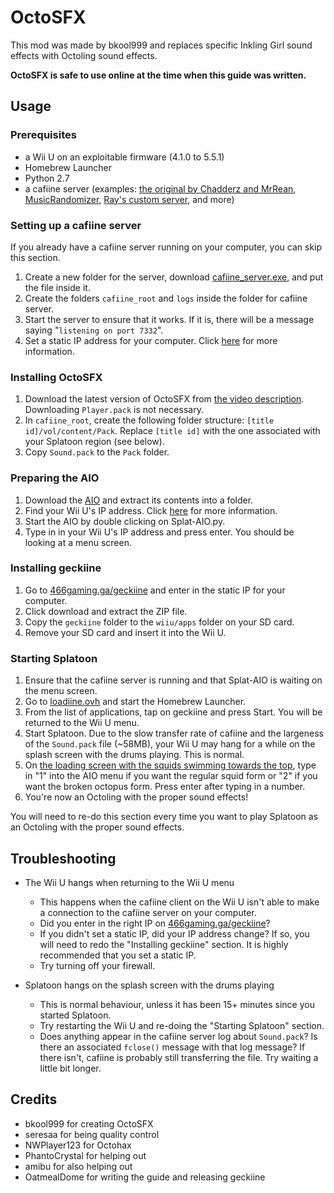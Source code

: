 # OctoSFX

This mod was made by bkool999 and replaces specific Inkling Girl sound effects with Octoling sound effects. 

**OctoSFX is safe to use online at the time when this guide was written.**

## Usage

### Prerequisites

* a Wii U on an exploitable firmware (4.1.0 to 5.5.1)
* Homebrew Launcher 
* Python 2.7
* a cafiine server (examples: [the original by Chadderz and MrRean](https://github.com/MrRean/Cafiine-410-551/blob/master/server/cafiine_server.exe), [MusicRandomizer](https://github.com/OatmealDome/SplatoonUtilities/blob/master/MusicRandomizer/README.md), [Ray's custom server](https://github.com/Syroot/CafiineServer), and more)

### Setting up a cafiine server

If you already have a cafiine server running on your computer, you can skip this section.

1. Create a new folder for the server, download [cafiine_server.exe](https://github.com/MrRean/Cafiine-410-551/blob/master/server/cafiine_server.exe), and put the file inside it.
2. Create the folders ```cafiine_root``` and ```logs``` inside the folder for cafiine server.
3. Start the server to ensure that it works. If it is, there will be a message saying "```listening on port 7332```".
4. Set a static IP address for your computer. Click [here](https://github.com/OatmealDome/SplatoonUtilities/blob/master/Misc/StaticIPGuide.md) for more information.

### Installing OctoSFX

1. Download the latest version of OctoSFX from [the video description](https://www.youtube.com/watch?v=6DNnK5h4KMQ). Downloading ```Player.pack``` is not necessary.
2. In ```cafiine_root```, create the following folder structure: ```[title id]/vol/content/Pack```. Replace ```[title id]``` with the one associated with your Splatoon region (see below).
3. Copy ```Sound.pack``` to the ```Pack``` folder. 

### Preparing the AIO

1. Download the [AIO](https://raw.githubusercontent.com/seresaa/Splat-AIO/master/Splat-AIO.zip) and extract its contents into a folder.
2. Find your Wii U's IP address. Click [here](https://github.com/OatmealDome/SplatoonUtilities/blob/master/Misc/FindingWiiUIP.md) for more information.
3. Start the AIO by double clicking on Splat-AIO.py.
4. Type in in your Wii U's IP address and press enter. You should be looking at a menu screen.

### Installing geckiine

1. Go to [466gaming.ga/geckiine](http://466gaming.ga/geckiine) and enter in the static IP for your computer.
2. Click download and extract the ZIP file.
3. Copy the ```geckiine``` folder to the ```wiiu/apps``` folder on your SD card.
4. Remove your SD card and insert it into the Wii U.

### Starting Splatoon

1. Ensure that the cafiine server is running and that Splat-AIO is waiting on the menu screen.
2. Go to [loadiine.ovh](http://loadiine.ovh) and start the Homebrew Launcher.
3. From the list of applications, tap on geckiine and press Start. You will be returned to the Wii U menu.
4. Start Splatoon. Due to the slow transfer rate of cafiine and the largeness of the ```Sound.pack``` file (~58MB), your Wii U may hang for a while on the splash screen with the drums playing. This is normal.
5. On [the loading screen with the squids swimming towards the top](http://33.media.tumblr.com/fbe13f9f0ed194113ed449f9dbcad00b/tumblr_nt4jr35e291thqzumo1_500.gif), type in "1" into the AIO menu if you want the regular squid form or "2" if you want the broken octopus form. Press enter after typing in a number.
6. You're now an Octoling with the proper sound effects!

You will need to re-do this section every time you want to play Splatoon as an Octoling with the proper sound effects.

## Troubleshooting

* The Wii U hangs when returning to the Wii U menu
    - This happens when the cafiine client on the Wii U isn't able to make a connection to the cafiine server on your computer.
    - Did you enter in the right IP on [466gaming.ga/geckiine](http://466gaming.ga/geckiine)?
    - If you didn't set a static IP, did your IP address change? If so, you will need to redo the "Installing geckiine" section. It is highly recommended that you set a static IP.
    - Try turning off your firewall.

* Splatoon hangs on the splash screen with the drums playing
    - This is normal behaviour, unless it has been 15+ minutes since you started Splatoon.
    - Try restarting the Wii U and re-doing the "Starting Splatoon" section.
    - Does anything appear in the cafiine server log about ```Sound.pack```? Is there an associated ```fclose()``` message with that log message? If there isn't, cafiine is probably still transferring the file. Try waiting a little bit longer.

## Credits

* bkool999 for creating OctoSFX
* seresaa for being quality control
* NWPlayer123 for Octohax
* PhantoCrystal for helping out
* amibu for also helping out
* OatmealDome for writing the guide and releasing geckiine
